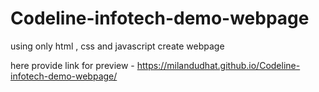 # Codeline-infotech-demo-webpage
using only html , css and javascript create webpage



here provide link for preview -  https://milandudhat.github.io/Codeline-infotech-demo-webpage/
